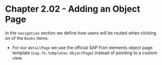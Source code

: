 # Chapter 2.02 - Adding an Object Page

 In the `navigation` section we define how users will be routed when clicking on of the `Books` items.
- For our `detailPage` we use the official SAP Fiori elements object page template (`sap.fe.templates.ObjectPage`) instead of pointing to a custom view. 